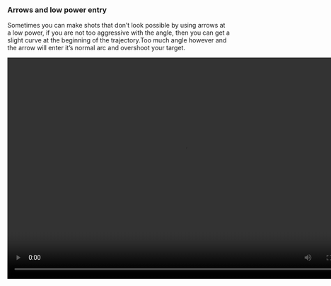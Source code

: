 ### Arrows and low power entry


Sometimes you can make shots that don’t look possible by using arrows at a low power, if you are not too aggressive with the angle, then you can get a slight curve at the beginning of the trajectory.Too much angle however and the arrow will enter it’s normal arc and overshoot your target.


<video controls="true" width="800" height="500" ><source src="https://raw.githubusercontent.com/1IlIl/wikidata/main/tra_trsw2_stuff/LowPowerEntry.mp4"></video>
